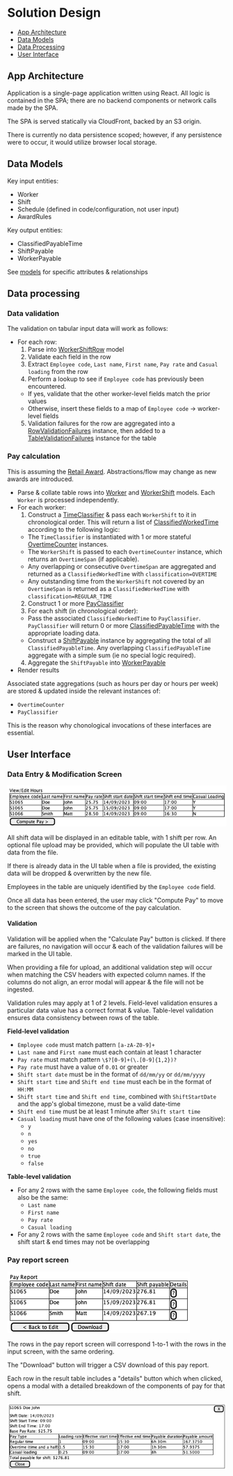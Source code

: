 # Solution Design

- [App Architecture](#app-architecture)
- [Data Models](#data-models)
- [Data Processing](#data-processing)
- [User Interface](#user-interface)

## App Architecture

Application is a single-page application written using React. All logic is contained in the SPA; there are no backend
components or network calls made by the SPA.

The SPA is served statically via CloudFront, backed by an S3 origin.

There is currently no data persistence scoped; however, if any persistence were to occur, it would utilize browser
local storage.

## Data Models

Key input entities:

- Worker
- Shift
- Schedule (defined in code/configuration, not user input)
- AwardRules

Key output entities:

- ClassifiedPayableTime
- ShiftPayable
- WorkerPayable

See [models](./award-calculator-fe/src/models) for specific attributes & relationships

## Data processing

### Data validation

The validation on tabular input data will work as follows:

- For each row:
  1. Parse into [WorkerShiftRow](./award-calculator-fe/src/models/inputs/table.ts) model
  2. Validate each field in the row
  3. Extract `Employee code`, `Last name`, `First name`, `Pay rate` and `Casual loading` from the row
  4. Perform a lookup to see if `Employee code` has previously been encountered.
    - If yes, validate that the other worker-level fields match the prior values
    - Otherwise, insert these fields to a map of `Employee code` -> worker-level fields
  5. Validation failures for the row are aggregated into a
[RowValidationFailures](./award-calculator-fe/src/models/validation.ts) instance, then added to a
[TableValidationFailures](./award-calculator-fe/src/models/validation.ts) instance for the table

### Pay calculation

This is assuming the [Retail Award](./REQUIREMENTS.md#retail-award). Abstractions/flow may change as new awards are
introduced.

- Parse & collate table rows into [Worker](./award-calculator-fe/src/models/inputs/worker.ts) and
[WorkerShift](./award-calculator-fe/src/models/inputs/shift.ts) models. Each `Worker` is processed independently.
- For each worker:
  1. Construct a [TimeClassifier](./award-calculator-fe/src/award/TimeClassifier.ts) & pass each
  `WorkerShift` to it in chronological order. This will return a list of
  [ClassifiedWorkedTime](./award-calculator-fe/src/award/TimeClassifier.ts) according to the following logic:
    - The `TimeClassifier` is instantiated with 1 or more stateful
  [OvertimeCounter](./award-calculator-fe/src/award/TimeClassifier.ts) instances.
    - The `WorkerShift` is passed to each `OvertimeCounter` instance, which returns an `OvertimeSpan` (if applicable).
    - Any overlapping or consecutive `OvertimeSpan` are aggregated and returned as a `ClassifiedWorkedTime` with
  `classification=OVERTIME`
    - Any outstanding time from the `WorkerShift` not covered by an `OvertimeSpan` is returned as a `ClassifiedWorkedTime`
  with `classification=REGULAR_TIME`
  2. Construct 1 or more [PayClassifier](./award-calculator-fe/src/award/PayClassifier.ts)
  3. For each shift (in chronological order):
    - Pass the associated `ClassifiedWorkedTime` to `PayClassifier`. `PayClassifier` will return 0 or more
[ClassifiedPayableTime](./award-calculator-fe/src/models/outputs/payable.ts) with the appropriate loading data.
    - Construct a [ShiftPayable](./award-calculator-fe/src/models/outputs/payable.ts) instance by aggregating the
total of all `ClassifiedPayableTime`. Any overlapping `ClassifiedPayableTime` aggregate with a simple sum (ie no
special logic required).
  4. Aggregate the `ShiftPayable` into [WorkerPayable](./award-calculator-fe/src/models/outputs/payable.ts)
- Render results

Associated state aggregations (such as hours per day or hours per week) are stored & updated inside the relevant
instances of:

- `OvertimeCounter`
- `PayClassifier`

This is the reason why chonological invocations of these interfaces are essential.

## User Interface

### Data Entry & Modification Screen

![Data entry & modification screen](./diagrams/screens/data-entry-modification-screen.png)

All shift data will be displayed in an editable table, with 1 shift per row. An optional file upload may be provided,
which will populate the UI table with data from the file.

If there is already data in the UI table when a file is provided, the existing data will be dropped & overwritten by
the new file.

Employees in the table are uniquely identified by the `Employee code` field.

Once all data has been entered, the user may click "Compute Pay" to move to the screen that shows the outcome of the
pay calculation.

#### Validation

Validation will be applied when the "Calculate Pay" button is clicked. If there are failures, no navigation will occur
& each of the validation failures will be marked in the UI table.

When providing a file for upload, an additional validation step will occur when matching the CSV headers with expected
column names. If the columns do not align, an error modal will appear & the file will not be ingested.

Validation rules may apply at 1 of 2 levels. Field-level validation ensures a particular data value has a correct
format & value. Table-level validation ensures data consistency between rows of the table.

**Field-level validation**

- `Employee code` must match pattern `[a-zA-Z0-9]+`
- `Last name` and `First name` must each contain at least 1 character
- `Pay rate` must match pattern `\$?[0-9]+(\.[0-9]{1,2})?`
- `Pay rate` must have a value of `0.01` or greater
- `Shift start date` must be in the format of `dd/mm/yy` or `dd/mm/yyyy`
- `Shift start time` and `Shift end time` must each be in the format of `HH:MM`
- `Shift start time` and `Shift end time`, combined with `ShiftStartDate` and the app's global timezone, must be a valid date-time
- `Shift end time` must be at least 1 minute after `Shift start time`
- `Casual loading` must have one of the following values (case insensitive):
  - `y`
  - `n`
  - `yes`
  - `no`
  - `true`
  - `false`

**Table-level validation**

- For any 2 rows with the same `Employee code`, the following fields must also be the same:
  - `Last name`
  - `First name`
  - `Pay rate`
  - `Casual loading`
- For any 2 rows with the same `Employee code` and `Shift start date`, the shift start & end times may not be
overlapping

### Pay report screen

![Pay report screen](./diagrams/screens/pay-report-screen.png)

The rows in the pay report screen will correspond 1-to-1 with the rows in the input screen, with the same ordering.

The "Download" button will trigger a CSV download of this pay report.

Each row in the result table includes a "details" button which when clicked, opens a modal with a detailed breakdown of
the components of pay for that shift.

![Shift pay breakdown modal](./diagrams/screens/shift-pay-breakdown-modal.png)
